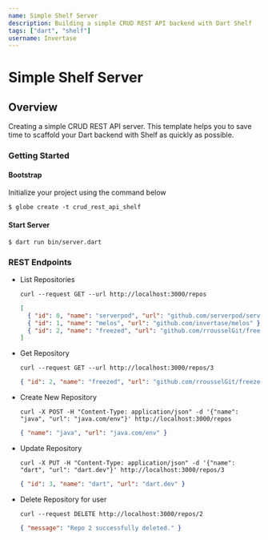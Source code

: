 ```yaml
---
name: Simple Shelf Server
description: Building a simple CRUD REST API backend with Dart Shelf
tags: ["dart", "shelf"]
username: Invertase
---
```


# Simple Shelf Server

## Overview

Creating a simple CRUD REST API server. This template helps you to save time to scaffold your Dart backend with Shelf as quickly as possible.

### Getting Started

#### Bootstrap

Initialize your project using the command below

```shell
$ globe create -t crud_rest_api_shelf
```

#### Start Server

```shell
$ dart run bin/server.dart
```

### REST Endpoints

- List Repositories

  ```shell
  curl --request GET --url http://localhost:3000/repos
  ```

  ```json
  [
    { "id": 0, "name": "serverpod", "url": "github.com/serverpod/serverpod" },
    { "id": 1, "name": "melos", "url": "github.com/invertase/melos" },
    { "id": 2, "name": "freezed", "url": "github.com/rrousselGit/freezed" }
  ]
  ```

- Get Repository

  ```shell
  curl --request GET --url http://localhost:3000/repos/3
  ```

  ```json
  { "id": 2, "name": "freezed", "url": "github.com/rrousselGit/freezed" }
  ```

- Create New Repository

  ```shell
  curl -X POST -H "Content-Type: application/json" -d '{"name": "java", "url": "java.com/env"}' http://localhost:3000/repos
  ```

  ```json
  { "name": "java", "url": "java.com/env" }
  ```

- Update Repository

  ```shell
  curl -X PUT -H "Content-Type: application/json" -d '{"name": "dart", "url": "dart.dev"}' http://localhost:3000/repos/3
  ```

  ```json
  { "id": 3, "name": "dart", "url": "dart.dev" }
  ```

- Delete Repository for user

  ```shell
  curl --request DELETE http://localhost:3000/repos/2
  ```

  ```json
  { "message": "Repo 2 successfully deleted." }
  ```
